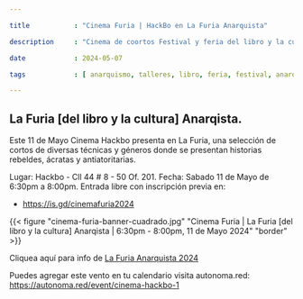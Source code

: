 ```yaml
---

title           : "Cinema Furia | HackBo en La Furia Anarquista"

description     : "Cinema de coortos Festival y feria del libro y la cultura anarquista en Bogotá."

date            : 2024-05-07

tags            : [ anarquismo, talleres, libro, feria, festival, anarquia, LaFuria, cine ]

---
```


## La Furia [del libro y la cultura] Anarqista. 

Este 11 de Mayo Cinema Hackbo presenta en La Furia, 
una selección de cortos de diversas técnicas y géneros donde se presentan 
historias rebeldes, ácratas y antiatoritarias.

Lugar: Hackbo - Cll 44 # 8 - 50 Of. 201.
Fecha: Sabado 11 de Mayo de 6:30pm a 8:00pm.
Entrada libre con inscripción previa en:

* https://is.gd/cinemafuria2024

{{< figure "cinema-furia-banner-cuadrado.jpg" "Cinema Furia | La Furia [del libro y la cultura] Anarqista | 6:30pm - 8:00pm, 11 de Mayo 2024" "border" >}}

Cliquea aquí para info de [La Furia Anarquista 2024](./la-furia-2024)

Puedes agregar este vento en tu calendario visita autonoma.red: https://autonoma.red/event/cinema-hackbo-1
